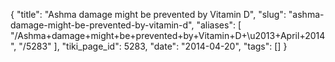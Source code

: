 {
    "title": "Ashma damage might be prevented by Vitamin D",
    "slug": "ashma-damage-might-be-prevented-by-vitamin-d",
    "aliases": [
        "/Ashma+damage+might+be+prevented+by+Vitamin+D+\u2013+April+2014",
        "/5283"
    ],
    "tiki_page_id": 5283,
    "date": "2014-04-20",
    "tags": []
}